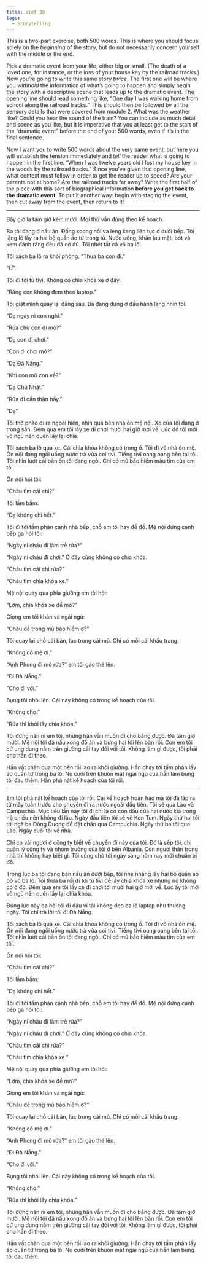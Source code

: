 ```yaml
---
title: Viết 30
tags:
  - Storytelling
---
```


This is a two-part exercise, both 500 words. This is where you should focus solely on the *beginning* of the story, but do not necessarily concern yourself with the middle or the end.

Pick a dramatic event from your life, either big or small. (The death of a loved one, for instance, or the loss of your house key by the railroad tracks.) Now you’re going to write this same story *twice*. The first one will be where you *withhold* the information of what’s going to happen and simply begin the story with a descriptive scene that leads up to the dramatic event. The opening line should read something like, “One day I was walking home from school along the railroad tracks.” This should then be followed by all the sensory details that were covered from module 2. What was the weather like? Could you hear the sound of the train? You can include as much detail and scene as you like, but it is imperative that you at least get to the start of the “dramatic event” before the end of your 500 words, even if it’s in the final sentence.

Now I want you to write 500 words about the very same event, but here you will establish the tension immediately and *tell* the reader what is going to happen in the first line. “When I was twelve years old I lost my house key in the woods by the railroad tracks.” Since you’ve given that opening line, what context must follow in order to get the reader up to speed? Are your parents not at home? Are the railroad tracks far away? Write the first half of the piece with this sort of biographical information **before you get back to the dramatic event**. To put it another way: begin with staging the event, then cut away from the event, then return to it!

---

Bây giờ là tám giờ kém mười. Mọi thứ vẫn đúng theo kế hoạch.

Ba tôi đang ở nấu ăn. Đống xoong nồi va leng keng liên tục ở dưới bếp. Tôi lặng lẽ lấy ra hai bộ quần áo từ trong tủ. Nước uống, khăn lau mặt, bót và kem đánh răng đều đã có đủ. Tôi nhét tất cả vô ba lô.

Tôi xách ba lô ra khỏi phòng. “Thưa ba con đi.”

“Ừ”.

Tôi đi tới tủ tivi. Không có chìa khóa xe ở đây.

“Răng con không đem theo laptop.”

Tôi giật mình quay lại đằng sau. Ba đang đứng ở đầu hành lang nhìn tôi.

“Dạ ngày ni con nghỉ.”

“Rứa chừ con đi mô?”

“Dạ con đi chơi.”

“Con đi chơi mô?”

“Dạ Đà Nẵng.”

“Khi con mô con về?”

“Dạ Chủ Nhật.”

“Rứa đi cẩn thận hấy.”

“Dạ”

Tôi thở phào đi ra ngoài hiên, nhìn qua bên nhà ôn mệ nội. Xe của tôi đang ở trong sân. Đêm qua em tôi lấy xe đi chơi mười hai giờ mới về. Lúc đó tôi mới vô ngủ nên quên lấy lại chìa.

Tôi xách ba lô qua xe. Cái chìa khóa không có trong ổ. Tôi đi vô nhà ôn mệ. Ôn nội đang ngồi uống nước trà vừa coi tivi. Tiếng tivi oang oang bên tai tôi. Tôi nhìn lướt cái bàn ôn tôi đang ngồi. Chỉ có mũ bảo hiểm màu tím của em tôi.

Ôn nội hỏi tôi:

“Cháu tìm cái chi?”

Tôi lầm bầm:

“Dạ không chi hết.”

Tôi đi tới tấm phản cạnh nhà bếp, chỗ em tôi hay để đồ. Mệ nội đứng cạnh bếp ga hỏi tôi:

“Ngày ni cháu đi làm trễ rứa?”

“Ngày ni cháu đi chơi.” Ở đây cũng không có chìa khóa.

“Cháu tìm cái chi rứa?”

“Cháu tìm chìa khóa xe.”

Mệ nội quay qua phía giường em tôi hỏi:

“Lợm, chìa khóa xe để mô?”

Giọng em tôi khàn và ngái ngủ:

“Cháu để trong mũ bảo hiểm ơ?”

Tôi quay lại chỗ cái bàn, lục trong cái mũ. Chỉ có mỗi cái khẩu trang.

“Không có mệ ơi.”

“Anh Phong đi mô rứa?” em tôi gào thé lên.

“Đi Đà Nẵng.”

“Cho đi với.”

Bụng tôi nhói lên. Cái này không có trong kế hoạch của tôi.

“Không cho.”

“Rứa thì khỏi lấy chìa khóa.”

Tôi đứng năn nỉ em tôi, nhưng hắn vẫn muốn đi cho bằng được. Đã tám giờ mười. Mệ nội tôi đã nấu xong đồ ăn và bưng hai tôi lên bàn rồi. Con em tôi cứ ung dung nằm trên giường cãi tay đôi với tôi. Không làm gì được, tôi phải cho hắn đi theo.

Hắn vất chăn qua một bên rồi lao ra khỏi giường. Hắn chạy tới tấm phản lấy áo quần từ trong ba lô. Nụ cười trên khuôn mặt ngái ngủ của hắn làm bụng tôi đau thêm. Hắn phá nát kế hoạch của tôi rồi.

---

Em tôi phá nát kế hoạch của tôi rồi. Cái kế hoạch hoàn hảo mà tôi đã lập ra từ mấy tuần trước cho chuyến đi ra nước ngoài đầu tiên. Tôi sẽ qua Lào và Campuchia. Mục tiêu lần này tôi đi chỉ là có con dấu của hai nước kia trong hộ chiếu nên không đi lâu. Ngày đầu tiên tôi sẽ vô Kon Tum. Ngày thứ hai tôi tới ngã ba Đông Dương để đặt chân qua Campuchia. Ngày thứ ba tôi qua Lào. Ngày cuối tôi về nhà.

Chỉ có vài người ở công ty biết về chuyến đi này của tôi. Đó là sếp tôi, chị quản lý công ty và nhóm trưởng của tôi ở bên Albania. Còn người thân trong nhà thì không hay biết gì. Tôi cũng chờ tới ngày sáng hôm nay mới chuẩn bị đồ.

Trong lúc ba tôi đang bận nấu ăn dưới bếp, tôi nhẹ nhàng lấy hai bộ quần áo bỏ vô ba lô. Tôi thưa ba rồi đi tới tủ tivi để lấy chìa khóa xe nhưng nó không có ở đó. Đêm qua em tôi lấy xe đi chơi tới mười hai giờ mới về. Lúc ấy tôi mới vô ngủ nên quên lấy lại chìa khóa.

Đúng lúc này ba hỏi tôi đi đâu vì tôi không đeo ba lô laptop như thường ngày. Tôi chỉ trả lời tôi đi Đà Nẵng.

Tôi xách ba lô qua xe. Cái chìa khóa không có trong ổ. Tôi đi vô nhà ôn mệ. Ôn nội đang ngồi uống nước trà vừa coi tivi. Tiếng tivi oang oang bên tai tôi. Tôi nhìn lướt cái bàn ôn tôi đang ngồi. Chỉ có mũ bảo hiểm màu tím của em tôi.

Ôn nội hỏi tôi:

“Cháu tìm cái chi?”

Tôi lầm bầm:

“Dạ không chi hết.”

Tôi đi tới tấm phản cạnh nhà bếp, chỗ em tôi hay để đồ. Mệ nội đứng cạnh bếp ga hỏi tôi:

“Ngày ni cháu đi làm trễ rứa?”

“Ngày ni cháu đi chơi.” Ở đây cũng không có chìa khóa.

“Cháu tìm cái chi rứa?”

“Cháu tìm chìa khóa xe.”

Mệ nội quay qua phía giường em tôi hỏi:

“Lợm, chìa khóa xe để mô?”

Giọng em tôi khàn và ngái ngủ:

“Cháu để trong mũ bảo hiểm ơ?”

Tôi quay lại chỗ cái bàn, lục trong cái mũ. Chỉ có mỗi cái khẩu trang.

“Không có mệ ơi.”

“Anh Phong đi mô rứa?” em tôi gào thé lên.

“Đi Đà Nẵng.”

“Cho đi với.”

Bụng tôi nhói lên. Cái này không có trong kế hoạch của tôi.

“Không cho.”

“Rứa thì khỏi lấy chìa khóa.”

Tôi đứng năn nỉ em tôi, nhưng hắn vẫn muốn đi cho bằng được. Đã tám giờ mười. Mệ nội tôi đã nấu xong đồ ăn và bưng hai tôi lên bàn rồi. Con em tôi cứ ung dung nằm trên giường cãi tay đôi với tôi. Không làm gì được, tôi phải cho hắn đi theo.

Hắn vất chăn qua một bên rồi lao ra khỏi giường. Hắn chạy tới tấm phản lấy áo quần từ trong ba lô. Nụ cười trên khuôn mặt ngái ngủ của hắn làm bụng tôi đau thêm.
